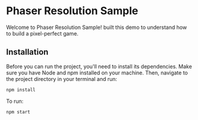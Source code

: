 # Phaser Resolution Sample

Welcome to Phaser Resolution Sample! built this demo to understand how to build a pixel-perfect game.

## Installation

Before you can run the project, you'll need to install its dependencies. Make sure you have Node and npm installed on your machine. Then, navigate to the project directory in your terminal and run:

```bash
npm install
```
To run:

```bash
npm start
```

